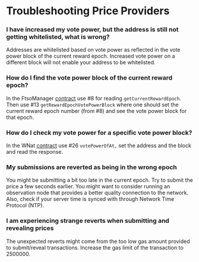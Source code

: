 # Troubleshooting Price Providers

### I have increased my vote power, but the address is still not getting whitelisted, what is wrong?

Addresses are whitelisted based on vote power as reflected in the vote power block of the current reward epoch. Increased vote power on a different block will not enable your address to be whitelisted.

### How do I find the vote power block of the current reward epoch?

In the FtsoManager [contract](https://songbird-explorer.flare.network/address/0xbfA12e4E1411B62EdA8B035d71735667422A6A9e/read-contract) use #8 for reading `getCurrentRewardEpoch`. Then use #13 `getRewardEpochVotePowerBlock` where one should set the current reward epoch number (from #8) and see the vote power block for that epoch.

### How do I check my vote power for a specific vote power block?

In the WNat [contract](https://songbird-explorer.flare.network/address/0x02f0826ef6aD107Cfc861152B32B52fD11BaB9ED/read-contract) use #26 `votePowerOfAt,` set the address and the block and read the response.

### My submissions are reverted as being in the wrong epoch

You might be submitting a bit too late in the current epoch. Try to submit the price a few seconds earlier. You might want to consider running an observation node that provides a better quality connection to the network. Also, check if your server time is synced with through Network Time Protocol (NTP).

### I am experiencing strange reverts when submitting and revealing prices

The unexpected reverts might come from the too low gas amount provided to submit/reveal transactions. Increase the gas limit of the transaction to 2500000.

